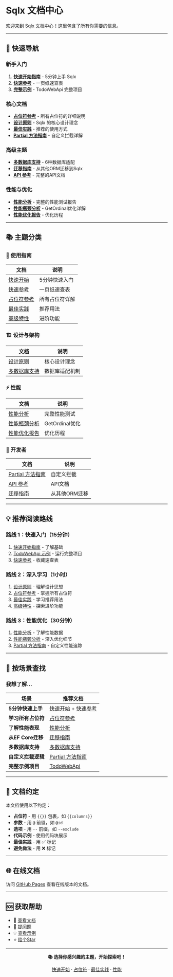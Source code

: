 # Sqlx 文档中心

欢迎来到 Sqlx 文档中心！这里包含了所有你需要的信息。

---

## 🚀 快速导航

### 新手入门
1. **[快速开始指南](QUICK_START_GUIDE.md)** - 5分钟上手 Sqlx
2. **[快速参考](QUICK_REFERENCE.md)** - 一页纸速查表
3. **[完整示例](../samples/TodoWebApi/)** - TodoWebApi 完整项目

### 核心文档
- **[占位符参考](PLACEHOLDERS.md)** - 所有占位符的详细说明
- **[设计原则](DESIGN_PRINCIPLES.md)** - Sqlx 的核心设计理念
- **[最佳实践](BEST_PRACTICES.md)** - 推荐的使用方式
- **[Partial 方法指南](PARTIAL_METHODS_GUIDE.md)** - 自定义拦截详解

### 高级主题
- **[多数据库支持](MULTI_DATABASE_TEMPLATE_ENGINE.md)** - 6种数据库适配
- **[迁移指南](MIGRATION_GUIDE.md)** - 从其他ORM迁移到Sqlx
- **[API 参考](API_REFERENCE.md)** - 完整的API文档

### 性能与优化
- **[性能分析](../PERFORMANCE_ANALYSIS.md)** - 完整的性能测试报告
- **[性能瓶颈分析](../PERFORMANCE_BOTTLENECK_ANALYSIS.md)** - GetOrdinal优化详解
- **[性能优化报告](../PERFORMANCE_OPTIMIZATION_REPORT.md)** - 优化历程

---

## 📚 主题分类

### 🎯 使用指南

| 文档 | 说明 |
|------|------|
| [快速开始](QUICK_START_GUIDE.md) | 5分钟快速入门 |
| [快速参考](QUICK_REFERENCE.md) | 一页纸速查表 |
| [占位符参考](PLACEHOLDERS.md) | 所有占位符详解 |
| [最佳实践](BEST_PRACTICES.md) | 推荐用法 |
| [高级特性](ADVANCED_FEATURES.md) | 进阶功能 |

### 🏗️ 设计与架构

| 文档 | 说明 |
|------|------|
| [设计原则](DESIGN_PRINCIPLES.md) | 核心设计理念 |
| [多数据库支持](MULTI_DATABASE_TEMPLATE_ENGINE.md) | 数据库适配机制 |

### ⚡ 性能

| 文档 | 说明 |
|------|------|
| [性能分析](../PERFORMANCE_ANALYSIS.md) | 完整性能测试 |
| [性能瓶颈分析](../PERFORMANCE_BOTTLENECK_ANALYSIS.md) | GetOrdinal优化 |
| [性能优化报告](../PERFORMANCE_OPTIMIZATION_REPORT.md) | 优化历程 |

### 🔧 开发者

| 文档 | 说明 |
|------|------|
| [Partial 方法指南](PARTIAL_METHODS_GUIDE.md) | 自定义拦截 |
| [API 参考](API_REFERENCE.md) | API文档 |
| [迁移指南](MIGRATION_GUIDE.md) | 从其他ORM迁移 |

---

## 💡 推荐阅读路线

### 路线 1：快速入门（15分钟）
1. [快速开始指南](QUICK_START_GUIDE.md) - 了解基础
2. [TodoWebApi 示例](../samples/TodoWebApi/) - 运行完整项目
3. [快速参考](QUICK_REFERENCE.md) - 收藏速查表

### 路线 2：深入学习（1小时）
1. [设计原则](DESIGN_PRINCIPLES.md) - 理解设计思想
2. [占位符参考](PLACEHOLDERS.md) - 掌握所有占位符
3. [最佳实践](BEST_PRACTICES.md) - 学习推荐用法
4. [高级特性](ADVANCED_FEATURES.md) - 探索进阶功能

### 路线 3：性能优化（30分钟）
1. [性能分析](../PERFORMANCE_ANALYSIS.md) - 了解性能数据
2. [性能瓶颈分析](../PERFORMANCE_BOTTLENECK_ANALYSIS.md) - 深入优化细节
3. [Partial 方法指南](PARTIAL_METHODS_GUIDE.md) - 自定义性能追踪

---

## 🎯 按场景查找

### 我想了解...

| 场景 | 推荐文档 |
|------|----------|
| **5分钟快速上手** | [快速开始](QUICK_START_GUIDE.md) + [快速参考](QUICK_REFERENCE.md) |
| **学习所有占位符** | [占位符参考](PLACEHOLDERS.md) |
| **了解性能表现** | [性能分析](../PERFORMANCE_ANALYSIS.md) |
| **从EF Core迁移** | [迁移指南](MIGRATION_GUIDE.md) |
| **多数据库支持** | [多数据库支持](MULTI_DATABASE_TEMPLATE_ENGINE.md) |
| **自定义拦截逻辑** | [Partial 方法指南](PARTIAL_METHODS_GUIDE.md) |
| **完整示例项目** | [TodoWebApi](../samples/TodoWebApi/) |

---

## 📝 文档约定

本文档使用以下约定：

- **占位符** - 用 `{{}}` 包裹，如 `{{columns}}`
- **参数** - 用 `@` 前缀，如 `@id`
- **选项** - 用 `--` 前缀，如 `--exclude`
- **代码示例** - 使用代码块展示
- **最佳实践** - 用 ✅ 标记
- **避免做法** - 用 ❌ 标记

---

## 🌐 在线文档

访问 [GitHub Pages](web/index.html) 查看在线版本的文档。

---

## 🆘 获取帮助

- 📖 [查看文档](README.md)
- 💬 [提问题](https://github.com/Cricle/Sqlx/issues)
- 💡 [查看示例](../samples/TodoWebApi/)
- ⭐ [给个Star](https://github.com/Cricle/Sqlx)

---

<div align="center">

**📚 选择你感兴趣的主题，开始探索吧！**

[快速开始](QUICK_START_GUIDE.md) · [占位符](PLACEHOLDERS.md) · [最佳实践](BEST_PRACTICES.md) · [性能](../PERFORMANCE_ANALYSIS.md)

</div>
